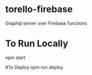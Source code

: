 # torello-firebase
Graphql server over Firebase functions

# To Run Locally
npm start

#To Deploy
npm run deploy
